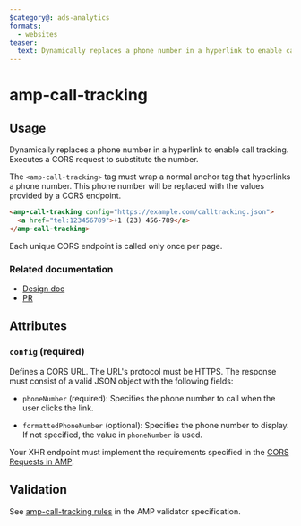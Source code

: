 ```yaml
---
$category@: ads-analytics
formats:
  - websites
teaser:
  text: Dynamically replaces a phone number in a hyperlink to enable call tracking. 
---
```


# amp-call-tracking

## Usage

Dynamically replaces a phone number in a hyperlink to enable call
tracking. Executes a CORS request to substitute the number.

The `<amp-call-tracking>` tag must wrap a normal anchor tag that hyperlinks a
phone number. This phone number will be replaced with the values provided
by a CORS endpoint.

```html
<amp-call-tracking config="https://example.com/calltracking.json">
  <a href="tel:123456789">+1 (23) 456-789</a>
</amp-call-tracking>
```

Each unique CORS endpoint is called only once per page.

### Related documentation

-   [Design doc](https://docs.google.com/document/d/1UDMYv0f2R9CvMUSBQhxjtkSnC4984t9dJeqwm_8WiAM/edit#heading=h.zha4avn54it8)
-   [PR](https://github.com/ampproject/amphtml/pull/7493)

## Attributes

### `config` (required)

Defines a CORS URL. The URL's protocol must be HTTPS. The response must consist
of a valid JSON object with the following fields:

-   `phoneNumber` (required): Specifies the phone number to call when the user
    clicks the link.

-   `formattedPhoneNumber` (optional): Specifies the phone number to display. If
    not specified, the value in `phoneNumber` is used.

Your XHR endpoint must implement the requirements specified in the [CORS Requests in AMP](https://amp.dev/documentation/guides-and-tutorials/learn/amp-caches-and-cors/amp-cors-requests).

## Validation

See [amp-call-tracking rules](https://github.com/ampproject/amphtml/blob/main/extensions/amp-call-tracking/validator-amp-call-tracking.protoascii) in the AMP validator specification.
